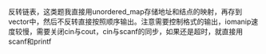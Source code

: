 反转链表，这类题我直接用unordered_map存储地址和结点的映射，再存到vector中，然后不反转直接按照顺序输出。注意需要控制格式的输出，iomanip速度较慢，需要关闭cin与cout，cin与scanf的同步，如果还是超时，就直接用scanf和printf
